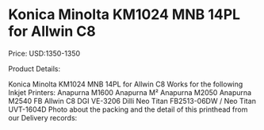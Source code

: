 # Konica Minolta KM1024 MNB 14PL for Allwin C8

Price: USD:1350-1350

Product Details:

Konica Minolta KM1024 MNB 14PL for Allwin C8
Works for the following Inkjet Printers:
Anapurna M1600 Anapurna M² Anapurna M2050 Anapurna M2540 FB
Allwin C8
DGI VE-3206
Dilli Neo Titan FB2513-06DW / Neo Titan UVT-1604D
Photo about the packing and the detail of this printhead from our Delivery records:
